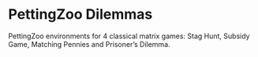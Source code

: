 # PettingZoo Dilemmas
PettingZoo environments for 4 classical matrix games: Stag Hunt, Subsidy Game, Matching Pennies and Prisoner’s Dilemma.
